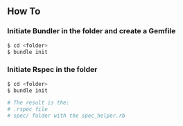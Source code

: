 ## How To


### Initiate Bundler in the folder and create a Gemfile
```bash
$ cd <folder>
$ bundle init
```

### Initiate Rspec in the folder
```bash
$ cd <folder>
$ bundle init

# The result is the:
# .rspec file
# spec/ folder with the spec_helper.rb
```